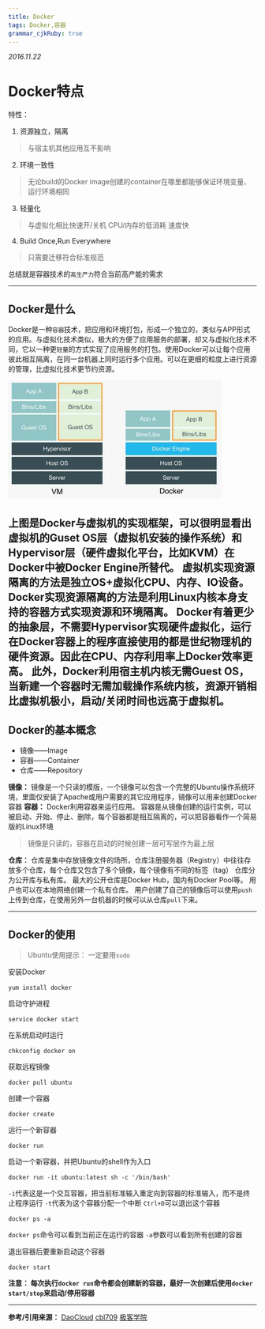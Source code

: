 ```yaml
---
title: Docker
tags: Docker,容器
grammar_cjkRuby: true
---
```


*2016.11.22*


# Docker特点
特性：

 1. 资源独立，隔离
 

> 与宿主机其他应用互不影响

 2. 环境一致性
> 无论build的Docker image创建的container在哪里都能够保证环境变量、运行环境相同
 3. 轻量化
> 与虚拟化相比快速开/关机
> CPU/内存的低消耗
> 速度快
 4. Build Once,Run Everywhere
> 只需要迁移符合标准规范

总结就是容器技术的`高生产力`符合当前高产能的需求


----------


## Docker是什么
Docker是一种`容器`技术，把应用和环境打包，形成一个独立的，类似与APP形式的应用。与虚拟化技术类似，极大的方便了应用服务的部署，却又与虚拟化技术不同，它以一种更`轻量`的方式实现了应用服务的打包。使用Docker可以让每个应用彼此相互隔离，在同一台机器上同时运行多个应用。可以在更细的粒度上进行资源的管理，比虚拟化技术更节约资源。

![VM vs Docker](https://raw.githubusercontent.com/Juntaran/Note/master/pictures/VMvsDocker.jpg "VMvsDocker")

上图是Docker与虚拟机的实现框架，可以很明显看出虚拟机的Guset OS层（虚拟机安装的操作系统）和Hypervisor层（硬件虚拟化平台，比如KVM）在Docker中被Docker Engine所替代。
虚拟机实现资源隔离的方法是独立OS+虚拟化CPU、内存、IO设备。
Docker实现资源隔离的方法是利用Linux内核本身支持的容器方式实现资源和环境隔离。
Docker有着更少的抽象层，不需要Hypervisor实现硬件虚拟化，运行在Docker容器上的程序直接使用的都是世纪物理机的硬件资源。因此在CPU、内存利用率上Docker效率更高。
此外，Docker利用宿主机内核无需Guest OS，当新建一个容器时无需加载操作系统内核，资源开销相比虚拟机极小，启动/关闭时间也远高于虚拟机。
--------
## Docker的基本概念

 - 镜像——Image
 - 容器——Container
 - 仓库——Repository

**镜像：**
	镜像是一个只读的模版，一个镜像可以包含一个完整的Ubuntu操作系统环境，里面仅安装了Apache或用户需要的其它应用程序，镜像可以用来创建Docker容器
**容器：**
	Docker利用容器来运行应用。
    容器是从镜像创建的运行实例，可以被启动、开始、停止、删除，每个容器都是相互隔离的，可以把容器看作一个简易版的Linux环境
>  镜像是只读的，容器在启动的时候创建一层可写层作为最上层

**仓库：**
	仓库是集中存放镜像文件的场所，仓库注册服务器（Registry）中往往存放多个仓库，每个仓库又包含了多个镜像，每个镜像有不同的标签（tag）
    仓库分为公开库与私有库。
    最大的公开仓库是Docker Hub，国内有Docker Pool等。
    用户也可以在本地网络创建一个私有仓库。
    用户创建了自己的镜像后可以使用`push`上传到仓库，在使用另外一台机器的时候可以从仓库`pull`下来。
    
    

---------
## Docker的使用

> Ubuntu使用提示：
> 一定要用`sudo`

安装Docker

    yum install docker

启动守护进程

    service docker start

在系统启动时运行

    chkconfig docker on
  
获取远程镜像

    docker pull ubuntu

创建一个容器

    docker create
    
运行一个新容器

    docker run

启动一个新容器，并把Ubuntu的shell作为入口

    docker run -it ubuntu:latest sh -c '/bin/bash'
`-i`代表这是一个交互容器，把当前标准输入重定向到容器的标准输入，而不是终止程序运行
`-t`代表为这个容器分配一个中断
`Ctrl+D`可以退出这个容器

    docker ps -a
`docker ps`命令可以看到当前正在运行的容器
`-a`参数可以看到所有创建的容器

退出容器后要重新启动这个容器

    docker start

**注意：
每次执行`docker run`命令都会创建新的容器，最好一次创建后使用`docker start/stop`来启动/停用容器**









----------
**参考/引用来源：**
[DaoCloud][1]
[cbl709][2]
[极客学院][3]


  [1]: http://docs.daocloud.io/
  [2]: http://blog.csdn.net/cbl709/article/details/43955687
  [3]: http://wiki.jikexueyuan.com/project/docker-technology-and-combat/
